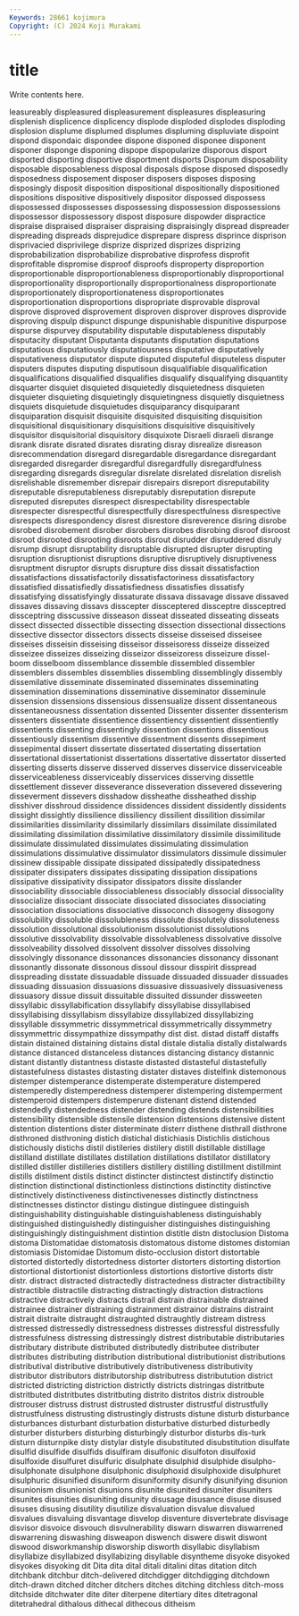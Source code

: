 ```yaml
---
Keywords: 28661 kojimura
Copyright: (C) 2024 Koji Murakami
---
```


# title

Write contents here.



leasureably displeasured displeasurement displeasures displeasuring displenish displicence displicency
displode disploded displodes disploding displosion displume displumed displumes displuming displuviate
dispoint dispond dispondaic dispondee dispone disponed disponee disponent disponer disponge
disponing dispope dispopularize disporous disport disported disporting disportive disportment disports
Disporum disposability disposable disposableness disposal disposals dispose disposed disposedly disposedness
disposement disposer disposers disposes disposing disposingly disposit disposition dispositional dispositionally
dispositioned dispositions dispositive dispositively dispositor dispossed dispossess dispossessed dispossesses dispossessing
dispossession dispossessions dispossessor dispossessory dispost disposure dispowder dispractice dispraise dispraised
dispraiser dispraising dispraisingly dispread dispreader dispreading dispreads disprejudice disprepare dispress
disprince disprison disprivacied disprivilege disprize disprized disprizes disprizing disprobabilization disprobabilize
disprobative disprofess disprofit disprofitable dispromise disproof disproofs disproperty disproportion disproportionable
disproportionableness disproportionably disproportional disproportionality disproportionally disproportionalness disproportionate disproportionately disproportionateness disproportionates
disproportionation disproportions dispropriate disprovable disproval disprove disproved disprovement disproven disprover
disproves disprovide disproving dispulp dispunct dispunge dispunishable dispunitive dispurpose dispurse
dispurvey disputability disputable disputableness disputably disputacity disputant Disputanta disputants disputation
disputations disputatious disputatiously disputatiousness disputative disputatively disputativeness disputator dispute disputed
disputeful disputeless disputer disputers disputes disputing disputisoun disqualifiable disqualification disqualifications
disqualified disqualifies disqualify disqualifying disquantity disquarter disquiet disquieted disquietedly disquietedness
disquieten disquieter disquieting disquietingly disquietingness disquietly disquietness disquiets disquietude disquietudes
disquiparancy disquiparant disquiparation disquisit disquisite disquisited disquisiting disquisition disquisitional disquisitionary
disquisitions disquisitive disquisitively disquisitor disquisitorial disquisitory disquixote Disraeli disraeli disrange
disrank disrate disrated disrates disrating disray disrealize disreason disrecommendation disregard
disregardable disregardance disregardant disregarded disregarder disregardful disregardfully disregardfulness disregarding disregards
disregular disrelate disrelated disrelation disrelish disrelishable disremember disrepair disrepairs disreport
disreputability disreputable disreputableness disreputably disreputation disrepute disreputed disreputes disrespect disrespectability
disrespectable disrespecter disrespectful disrespectfully disrespectfulness disrespective disrespects disrespondency disrest disrestore
disreverence disring disrobe disrobed disrobement disrober disrobers disrobes disrobing disroof
disroost disroot disrooted disrooting disroots disrout disrudder disruddered disruly disrump
disrupt disruptability disruptable disrupted disrupter disrupting disruption disruptionist disruptions disruptive
disruptively disruptiveness disruptment disruptor disrupts disrupture diss dissait dissatisfaction dissatisfactions
dissatisfactorily dissatisfactoriness dissatisfactory dissatisfied dissatisfiedly dissatisfiedness dissatisfies dissatisfy dissatisfying dissatisfyingly
dissaturate dissava dissavage dissave dissaved dissaves dissaving dissavs disscepter dissceptered
dissceptre dissceptred dissceptring disscussive disseason disseat disseated disseating disseats dissect
dissected dissectible dissecting dissection dissectional dissections dissective dissector dissectors dissects
disseise disseised disseisee disseises disseisin disseising disseisor disseisoress disseize disseized
disseizee disseizes disseizing disseizor disseizoress disseizure dissel-boom disselboom dissemblance dissemble
dissembled dissembler dissemblers dissembles dissemblies dissembling dissemblingly dissembly dissemilative disseminate
disseminated disseminates disseminating dissemination disseminations disseminative disseminator disseminule dissension dissensions
dissensious dissensualize dissent dissentaneous dissentaneousness dissentation dissented Dissenter dissenter dissenterism
dissenters dissentiate dissentience dissentiency dissentient dissentiently dissentients dissenting dissentingly dissention
dissentions dissentious dissentiously dissentism dissentive dissentment dissents dissepiment dissepimental dissert
dissertate dissertated dissertating dissertation dissertational dissertationist dissertations dissertative dissertator disserted
disserting disserts disserve disserved disserves disservice disserviceable disserviceableness disserviceably disservices
disserving dissettle dissettlement dissever disseverance disseveration dissevered dissevering disseverment dissevers
disshadow dissheathe dissheathed disship disshiver disshroud dissidence dissidences dissident dissidently
dissidents dissight dissightly dissilience dissiliency dissilient dissilition dissimilar dissimilarities dissimilarity
dissimilarly dissimilars dissimilate dissimilated dissimilating dissimilation dissimilative dissimilatory dissimile dissimilitude
dissimulate dissimulated dissimulates dissimulating dissimulation dissimulations dissimulative dissimulator dissimulators dissimule
dissimuler dissinew dissipable dissipate dissipated dissipatedly dissipatedness dissipater dissipaters dissipates
dissipating dissipation dissipations dissipative dissipativity dissipator dissipators dissite disslander dissociability
dissociable dissociableness dissociably dissocial dissociality dissocialize dissociant dissociate dissociated dissociates
dissociating dissociation dissociations dissociative dissoconch dissogeny dissogony dissolubility dissoluble dissolubleness
dissolute dissolutely dissoluteness dissolution dissolutional dissolutionism dissolutionist dissolutions dissolutive dissolvability
dissolvable dissolvableness dissolvative dissolve dissolveability dissolved dissolvent dissolver dissolves dissolving
dissolvingly dissonance dissonances dissonancies dissonancy dissonant dissonantly dissonate dissonous dissoul
dissour disspirit disspread disspreading disstate dissuadable dissuade dissuaded dissuader dissuades
dissuading dissuasion dissuasions dissuasive dissuasively dissuasiveness dissuasory dissue dissuit dissuitable
dissuited dissunder dissweeten dissyllabic dissyllabification dissyllabify dissyllabise dissyllabised dissyllabising dissyllabism
dissyllabize dissyllabized dissyllabizing dissyllable dissymmetric dissymmetrical dissymmetrically dissymmetry dissymmettric dissympathize
dissympathy dist dist. distad distaff distaffs distain distained distaining distains
distal distale distalia distally distalwards distance distanced distanceless distances distancing
distancy distannic distant distantly distantness distaste distasted distasteful distastefully distastefulness
distastes distasting distater distaves distelfink distemonous distemper distemperance distemperate distemperature
distempered distemperedly distemperedness distemperer distempering distemperment distemperoid distempers distemperure distenant
distend distended distendedly distendedness distender distending distends distensibilities distensibility distensible
distensile distension distensions distensive distent distention distentions dister disterminate disterr
disthene disthrall disthrone disthroned disthroning distich distichal distichiasis Distichlis distichous
distichously distichs distil distileries distilery distill distillable distillage distilland distillate
distillates distillation distillations distillator distillatory distilled distiller distilleries distillers distillery
distilling distillment distillmint distills distilment distils distinct distincter distinctest distinctify
distinctio distinction distinctional distinctionless distinctions distinctity distinctive distinctively distinctiveness distinctivenesses
distinctly distinctness distinctnesses distinctor distingu distingue distinguee distinguish distinguishability distinguishable
distinguishableness distinguishably distinguished distinguishedly distinguisher distinguishes distinguishing distinguishingly distinguishment distintion
distitle distn distoclusion Distoma distoma Distomatidae distomatosis distomatous distome distomes
distomian distomiasis Distomidae Distomum disto-occlusion distort distortable distorted distortedly distortedness
distorter distorters distorting distortion distortional distortionist distortionless distortions distortive distorts
distr distr. distract distracted distractedly distractedness distracter distractibility distractible distractile
distracting distractingly distraction distractions distractive distractively distracts distrail distrain distrainable
distrained distrainee distrainer distraining distrainment distrainor distrains distraint distrait distraite
distraught distraughted distraughtly distream distress distressed distressedly distressedness distresses distressful
distressfully distressfulness distressing distressingly distrest distributable distributaries distributary distribute distributed
distributedly distributee distributer distributes distributing distribution distributional distributionist distributions distributival
distributive distributively distributiveness distributivity distributor distributors distributorship distributress distributution district
districted districting distriction districtly districts distringas distritbute distritbuted distritbutes distritbuting
distrito distritos distrix distrouble distrouser distruss distrust distrusted distruster distrustful
distrustfully distrustfulness distrusting distrustingly distrusts distune disturb disturbance disturbances disturbant
disturbation disturbative disturbed disturbedly disturber disturbers disturbing disturbingly disturbor disturbs
dis-turk disturn disturnpike disty distylar distyle disubstituted disubstitution disulfate disulfid
disulfide disulfids disulfiram disulfonic disulfoton disulfoxid disulfoxide disulfuret disulfuric disulphate
disulphid disulphide disulpho- disulphonate disulphone disulphonic disulphoxid disulphoxide disulphuret disulphuric
disunified disuniform disuniformity disunify disunifying disunion disunionism disunionist disunions disunite
disunited disuniter disuniters disunites disunities disuniting disunity disusage disusance disuse
disused disuses disusing disutility disutilize disvaluation disvalue disvalued disvalues disvaluing
disvantage disvelop disventure disvertebrate disvisage disvisor disvoice disvouch disvulnerability diswarn
diswarren diswarrened diswarrening diswashing disweapon diswench diswere diswit diswont diswood
disworkmanship disworship disworth disyllabic disyllabism disyllabize disyllabized disyllabizing disyllable disyntheme
disyoke disyoked disyokes disyoking dit Dita dita dital ditali ditalini
ditas ditation ditch ditchbank ditchbur ditch-delivered ditchdigger ditchdigging ditchdown ditch-drawn
ditched ditcher ditchers ditches ditching ditchless ditch-moss ditchside ditchwater dite
diter diterpene ditertiary dites ditetragonal ditetrahedral dithalous dithecal dithecous ditheism
